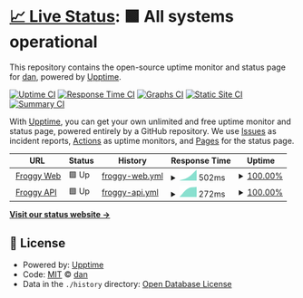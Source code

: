 # [📈 Live Status](https://danielnaoexiste.github.io/bot-status): <!--live status--> **🟩 All systems operational**

This repository contains the open-source uptime monitor and status page for [dan](danielnaoexiste.dev), powered by [Upptime](https://github.com/upptime/upptime).

[![Uptime CI](https://github.com/danielnaoexiste/bot-status/workflows/Uptime%20CI/badge.svg)](https://github.com/danielnaoexiste/bot-status/actions?query=workflow%3A%22Uptime+CI%22)
[![Response Time CI](https://github.com/danielnaoexiste/bot-status/workflows/Response%20Time%20CI/badge.svg)](https://github.com/danielnaoexiste/bot-status/actions?query=workflow%3A%22Response+Time+CI%22)
[![Graphs CI](https://github.com/danielnaoexiste/bot-status/workflows/Graphs%20CI/badge.svg)](https://github.com/danielnaoexiste/bot-status/actions?query=workflow%3A%22Graphs+CI%22)
[![Static Site CI](https://github.com/danielnaoexiste/bot-status/workflows/Static%20Site%20CI/badge.svg)](https://github.com/danielnaoexiste/bot-status/actions?query=workflow%3A%22Static+Site+CI%22)
[![Summary CI](https://github.com/danielnaoexiste/bot-status/workflows/Summary%20CI/badge.svg)](https://github.com/danielnaoexiste/bot-status/actions?query=workflow%3A%22Summary+CI%22)

With [Upptime](https://upptime.js.org), you can get your own unlimited and free uptime monitor and status page, powered entirely by a GitHub repository. We use [Issues](https://github.com/danielnaoexiste/bot-status/issues) as incident reports, [Actions](https://github.com/danielnaoexiste/bot-status/actions) as uptime monitors, and [Pages](https://danielnaoexiste.github.io/bot-status) for the status page.

<!--start: status pages-->
<!-- This summary is generated by Upptime (https://github.com/upptime/upptime) -->
<!-- Do not edit this manually, your changes will be overwritten -->
<!-- prettier-ignore -->
| URL | Status | History | Response Time | Uptime |
| --- | ------ | ------- | ------------- | ------ |
| <img alt="" src="https://icons.duckduckgo.com/ip3/froggy.danielnaoexiste.dev.ico" height="13"> [Froggy Web](https://froggy.danielnaoexiste.dev/) | 🟩 Up | [froggy-web.yml](https://github.com/danielnaoexiste/bot-status/commits/HEAD/history/froggy-web.yml) | <details><summary><img alt="Response time graph" src="./graphs/froggy-web/response-time-week.png" height="20"> 502ms</summary><br><a href="https://https://froggy-status.danielnaoexiste.dev/history/froggy-web"><img alt="Response time 502" src="https://img.shields.io/endpoint?url=https%3A%2F%2Fraw.githubusercontent.com%2Fdanielnaoexiste%2Fbot-status%2FHEAD%2Fapi%2Ffroggy-web%2Fresponse-time.json"></a><br><a href="https://https://froggy-status.danielnaoexiste.dev/history/froggy-web"><img alt="24-hour response time 502" src="https://img.shields.io/endpoint?url=https%3A%2F%2Fraw.githubusercontent.com%2Fdanielnaoexiste%2Fbot-status%2FHEAD%2Fapi%2Ffroggy-web%2Fresponse-time-day.json"></a><br><a href="https://https://froggy-status.danielnaoexiste.dev/history/froggy-web"><img alt="7-day response time 502" src="https://img.shields.io/endpoint?url=https%3A%2F%2Fraw.githubusercontent.com%2Fdanielnaoexiste%2Fbot-status%2FHEAD%2Fapi%2Ffroggy-web%2Fresponse-time-week.json"></a><br><a href="https://https://froggy-status.danielnaoexiste.dev/history/froggy-web"><img alt="30-day response time 502" src="https://img.shields.io/endpoint?url=https%3A%2F%2Fraw.githubusercontent.com%2Fdanielnaoexiste%2Fbot-status%2FHEAD%2Fapi%2Ffroggy-web%2Fresponse-time-month.json"></a><br><a href="https://https://froggy-status.danielnaoexiste.dev/history/froggy-web"><img alt="1-year response time 502" src="https://img.shields.io/endpoint?url=https%3A%2F%2Fraw.githubusercontent.com%2Fdanielnaoexiste%2Fbot-status%2FHEAD%2Fapi%2Ffroggy-web%2Fresponse-time-year.json"></a></details> | <details><summary><a href="https://https://froggy-status.danielnaoexiste.dev/history/froggy-web">100.00%</a></summary><a href="https://https://froggy-status.danielnaoexiste.dev/history/froggy-web"><img alt="All-time uptime 100.00%" src="https://img.shields.io/endpoint?url=https%3A%2F%2Fraw.githubusercontent.com%2Fdanielnaoexiste%2Fbot-status%2FHEAD%2Fapi%2Ffroggy-web%2Fuptime.json"></a><br><a href="https://https://froggy-status.danielnaoexiste.dev/history/froggy-web"><img alt="24-hour uptime 100.00%" src="https://img.shields.io/endpoint?url=https%3A%2F%2Fraw.githubusercontent.com%2Fdanielnaoexiste%2Fbot-status%2FHEAD%2Fapi%2Ffroggy-web%2Fuptime-day.json"></a><br><a href="https://https://froggy-status.danielnaoexiste.dev/history/froggy-web"><img alt="7-day uptime 100.00%" src="https://img.shields.io/endpoint?url=https%3A%2F%2Fraw.githubusercontent.com%2Fdanielnaoexiste%2Fbot-status%2FHEAD%2Fapi%2Ffroggy-web%2Fuptime-week.json"></a><br><a href="https://https://froggy-status.danielnaoexiste.dev/history/froggy-web"><img alt="30-day uptime 100.00%" src="https://img.shields.io/endpoint?url=https%3A%2F%2Fraw.githubusercontent.com%2Fdanielnaoexiste%2Fbot-status%2FHEAD%2Fapi%2Ffroggy-web%2Fuptime-month.json"></a><br><a href="https://https://froggy-status.danielnaoexiste.dev/history/froggy-web"><img alt="1-year uptime 100.00%" src="https://img.shields.io/endpoint?url=https%3A%2F%2Fraw.githubusercontent.com%2Fdanielnaoexiste%2Fbot-status%2FHEAD%2Fapi%2Ffroggy-web%2Fuptime-year.json"></a></details>
| <img alt="" src="https://froggy.danielnaoexiste.dev/froggy.ico" height="13"> [Froggy API](https://froggy-api.danielnaoexiste.dev/api) | 🟩 Up | [froggy-api.yml](https://github.com/danielnaoexiste/bot-status/commits/HEAD/history/froggy-api.yml) | <details><summary><img alt="Response time graph" src="./graphs/froggy-api/response-time-week.png" height="20"> 272ms</summary><br><a href="https://https://froggy-status.danielnaoexiste.dev/history/froggy-api"><img alt="Response time 272" src="https://img.shields.io/endpoint?url=https%3A%2F%2Fraw.githubusercontent.com%2Fdanielnaoexiste%2Fbot-status%2FHEAD%2Fapi%2Ffroggy-api%2Fresponse-time.json"></a><br><a href="https://https://froggy-status.danielnaoexiste.dev/history/froggy-api"><img alt="24-hour response time 272" src="https://img.shields.io/endpoint?url=https%3A%2F%2Fraw.githubusercontent.com%2Fdanielnaoexiste%2Fbot-status%2FHEAD%2Fapi%2Ffroggy-api%2Fresponse-time-day.json"></a><br><a href="https://https://froggy-status.danielnaoexiste.dev/history/froggy-api"><img alt="7-day response time 272" src="https://img.shields.io/endpoint?url=https%3A%2F%2Fraw.githubusercontent.com%2Fdanielnaoexiste%2Fbot-status%2FHEAD%2Fapi%2Ffroggy-api%2Fresponse-time-week.json"></a><br><a href="https://https://froggy-status.danielnaoexiste.dev/history/froggy-api"><img alt="30-day response time 272" src="https://img.shields.io/endpoint?url=https%3A%2F%2Fraw.githubusercontent.com%2Fdanielnaoexiste%2Fbot-status%2FHEAD%2Fapi%2Ffroggy-api%2Fresponse-time-month.json"></a><br><a href="https://https://froggy-status.danielnaoexiste.dev/history/froggy-api"><img alt="1-year response time 272" src="https://img.shields.io/endpoint?url=https%3A%2F%2Fraw.githubusercontent.com%2Fdanielnaoexiste%2Fbot-status%2FHEAD%2Fapi%2Ffroggy-api%2Fresponse-time-year.json"></a></details> | <details><summary><a href="https://https://froggy-status.danielnaoexiste.dev/history/froggy-api">100.00%</a></summary><a href="https://https://froggy-status.danielnaoexiste.dev/history/froggy-api"><img alt="All-time uptime 100.00%" src="https://img.shields.io/endpoint?url=https%3A%2F%2Fraw.githubusercontent.com%2Fdanielnaoexiste%2Fbot-status%2FHEAD%2Fapi%2Ffroggy-api%2Fuptime.json"></a><br><a href="https://https://froggy-status.danielnaoexiste.dev/history/froggy-api"><img alt="24-hour uptime 100.00%" src="https://img.shields.io/endpoint?url=https%3A%2F%2Fraw.githubusercontent.com%2Fdanielnaoexiste%2Fbot-status%2FHEAD%2Fapi%2Ffroggy-api%2Fuptime-day.json"></a><br><a href="https://https://froggy-status.danielnaoexiste.dev/history/froggy-api"><img alt="7-day uptime 100.00%" src="https://img.shields.io/endpoint?url=https%3A%2F%2Fraw.githubusercontent.com%2Fdanielnaoexiste%2Fbot-status%2FHEAD%2Fapi%2Ffroggy-api%2Fuptime-week.json"></a><br><a href="https://https://froggy-status.danielnaoexiste.dev/history/froggy-api"><img alt="30-day uptime 100.00%" src="https://img.shields.io/endpoint?url=https%3A%2F%2Fraw.githubusercontent.com%2Fdanielnaoexiste%2Fbot-status%2FHEAD%2Fapi%2Ffroggy-api%2Fuptime-month.json"></a><br><a href="https://https://froggy-status.danielnaoexiste.dev/history/froggy-api"><img alt="1-year uptime 100.00%" src="https://img.shields.io/endpoint?url=https%3A%2F%2Fraw.githubusercontent.com%2Fdanielnaoexiste%2Fbot-status%2FHEAD%2Fapi%2Ffroggy-api%2Fuptime-year.json"></a></details>

<!--end: status pages-->

[**Visit our status website →**](https://danielnaoexiste.github.io/bot-status)

## 📄 License

- Powered by: [Upptime](https://github.com/upptime/upptime)
- Code: [MIT](./LICENSE) © [dan](danielnaoexiste.dev)
- Data in the `./history` directory: [Open Database License](https://opendatacommons.org/licenses/odbl/1-0/)
